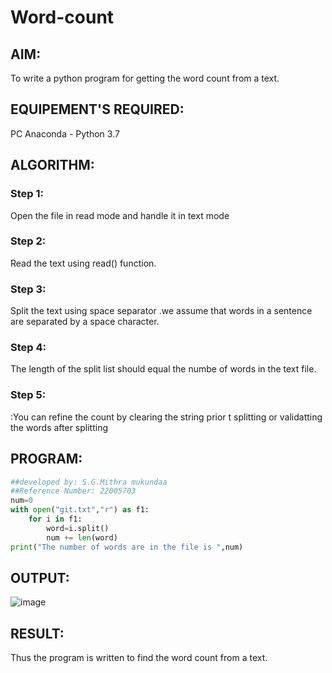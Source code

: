 # Word-count
## AIM:
To write a python program for getting the word count from a text.
## EQUIPEMENT'S REQUIRED: 
PC
Anaconda - Python 3.7
## ALGORITHM: 
### Step 1:
Open the file in read mode and handle it in text mode
### Step 2: 
 Read the text using read() function.
### Step 3: 
Split the text using space separator .we assume that words in a sentence are separated by a space character.
### Step 4:  
The length of the split list should equal the numbe of words in the text file.
### Step 5: 
:You can refine the count by clearing the string prior t splitting or validatting the words after splitting

## PROGRAM:
```python
##developed by: S.G.Mithra mukundaa
##Reference Number: 22005703
num=0
with open("git.txt","r") as f1:
    for i in f1:
        word=i.split()
        num += len(word)
print("The number of words are in the file is ",num)
```
## OUTPUT:
![image](https://user-images.githubusercontent.com/121608770/215400250-6b42285b-c380-4fbc-8039-73928a42168f.png)

## RESULT:
Thus the program is written to find the word count from a text.
